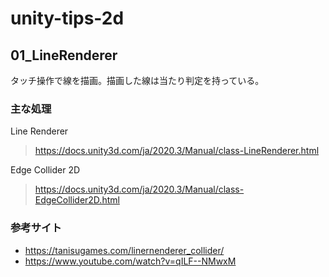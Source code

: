 # unity-tips-2d

## 01_LineRenderer

タッチ操作で線を描画。描画した線は当たり判定を持っている。

### 主な処理
 Line Renderer
 > https://docs.unity3d.com/ja/2020.3/Manual/class-LineRenderer.html

 Edge Collider 2D
 > https://docs.unity3d.com/ja/2020.3/Manual/class-EdgeCollider2D.html

### 参考サイト
- https://tanisugames.com/linernenderer_collider/
- https://www.youtube.com/watch?v=qILF--NMwxM

